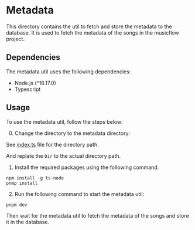 # Metadata

This directory contains the util to fetch and store the metadata to the database. It is used to fetch the metadata of the songs in the musicflow project.

## Dependencies

The metadata util uses the following dependencies:

- Node.js (^18.17.0)
- Typescript

## Usage

To use the metadata util, follow the steps below:

0. Change the directory to the metadata directory:

See [index.ts](index.ts) file for the directory path.

And replate the `Dir` to the actual directory path.

1. Install the required packages using the following command:

```
npm install -g ts-node
pnmp install
```

2. Run the following command to start the metadata util:

```
pnpm dev
```

Then wait for the metadata util to fetch the metadata of the songs and store it in the database.